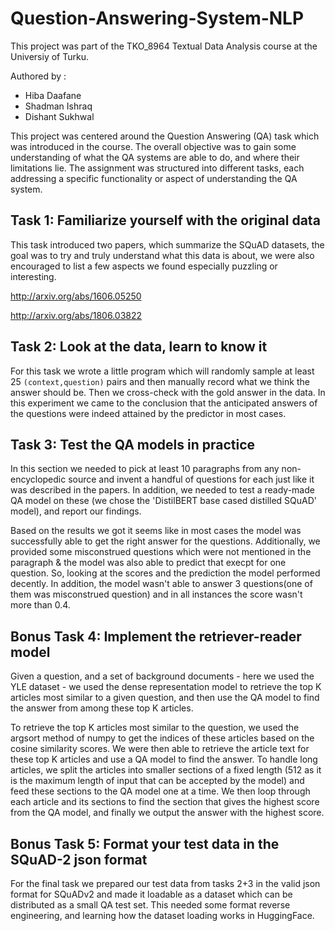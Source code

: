 # Question-Answering-System-NLP
This project was part of the TKO_8964 Textual Data Analysis course at the Universiy of Turku.

Authored by :
- Hiba Daafane
- Shadman Ishraq
- Dishant Sukhwal

This project was centered around the Question Answering (QA) task which was introduced in the course. The overall objective was to gain some understanding of what the QA systems are able to do, and where their limitations lie. The assignment was structured into different tasks, each addressing a specific functionality or aspect of understanding the QA system.

## Task 1: Familiarize yourself with the original data

This task introduced two papers, which summarize the SQuAD datasets, the goal was to try and truly understand what this data is about, we were also encouraged to list a few aspects we found especially puzzling or interesting.

  http://arxiv.org/abs/1606.05250
  
  http://arxiv.org/abs/1806.03822


## Task 2: Look at the data, learn to know it

For this task we wrote a little program which will randomly sample at least 25 `(context,question)` pairs and then manually record what we think the answer should be. Then we cross-check with the gold answer in the data. In this experiment we came to the conclusion that the anticipated answers of the questions were indeed attained by the predictor in most cases.

## Task 3: Test the QA models in practice

In this section we needed to pick at least 10 paragraphs from any non-encyclopedic source and invent a handful of questions for each just like it was described in the papers. In addition, we needed to test a ready-made QA model on these (we chose the 'DistilBERT base cased distilled SQuAD' model), and report our findings.

Based on the results we got it seems like in most cases the model was successfully able to get the right answer for the questions. Additionally, we provided some misconstrued questions which were not mentioned in the paragraph & the model was also able to predict that execpt for one question. So, looking at the scores and the prediction the model performed decently. In addition, the model wasn't able to answer 3 questions(one of them was misconstrued question) and in all instances the score wasn't more than 0.4.


## Bonus Task 4: Implement the retriever-reader model

Given a question, and a set of background documents - here we used the YLE dataset - we used the dense representation model to retrieve the top K articles most similar to a given question, and then use the QA model to find the answer from among these top K articles. 

To retrieve the top K articles most similar to the question, we used the argsort method of numpy to get the indices of these articles based on the cosine similarity scores. We were then able to retrieve the article text for these top K articles and use a QA model to find the answer. To handle long articles, we split the articles into smaller sections of a fixed length (512 as it is the maximum length of input that can be accepted by the model) and feed these sections to the QA model one at a time. We then loop through each article and its sections to find the section that gives the highest score from the QA model, and finally we output the answer with the highest score.

## Bonus Task 5: Format your test data in the SQuAD-2 json format

For the final task we prepared our test data from tasks 2+3 in the valid json format for SQuADv2 and made it loadable as a dataset which can be distributed as a small QA test set. This needed some format reverse engineering, and learning how the dataset loading works in HuggingFace.


